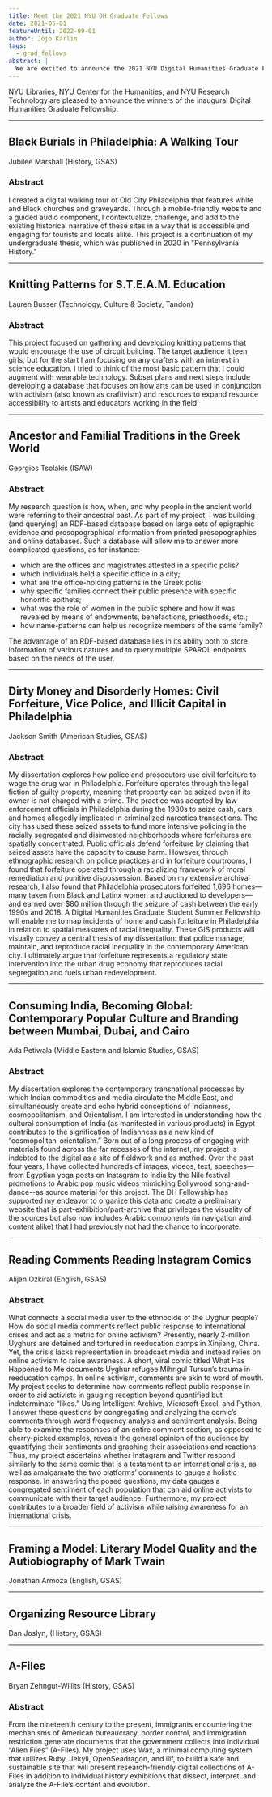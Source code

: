 ```yaml
---
title: Meet the 2021 NYU DH Graduate Fellows
date: 2021-05-01
featureUntil: 2022-09-01
author: Jojo Karlin
tags:
  - grad_fellows
abstract: |
  We are excited to announce the 2021 NYU Digital Humanities Graduate Fellows.
---
```


NYU Libraries, NYU Center for the Humanities, and NYU Research Technology are pleased to announce the winners of the inaugural Digital Humanities Graduate Fellowship.

------

## Black Burials in Philadelphia: A Walking Tour  
Jubilee Marshall (History, GSAS)  
### Abstract
I created a digital walking tour of Old City Philadelphia that features white and Black churches and graveyards. Through a mobile-friendly website and a guided audio component, I contextualize, challenge, and add to the existing historical narrative of these sites in a way that is accessible and engaging for tourists and locals alike. This project is a continuation of my undergraduate thesis, which was published in 2020 in "Pennsylvania History."

------

## Knitting Patterns for S.T.E.A.M. Education  
Lauren Busser (Technology, Culture & Society, Tandon)  
### Abstract
This project focused on gathering and developing knitting patterns that would encourage the use of circuit building. The target audience it teen girls, but for the start I am focusing on any crafters with an interest in science education. I tried to think of the most basic pattern that I could augment with wearable technology. Subset plans and next steps include developing a database that focuses on how arts can be used in conjunction with activism (also known as craftivism) and resources to expand resource accessibility to artists and educators working in the field.

------

## Ancestor and Familial Traditions in the Greek World
Georgios Tsolakis (ISAW)  
### Abstract
My research question is how, when, and why people in the ancient world were referring to their ancestral past. As part of my project, I was building (and querying) an RDF-based database based on large sets of epigraphic evidence and prosopographical information from printed prosopographies and online databases. Such a database will allow me to answer more complicated questions, as for instance:
- which are the offices and magistrates attested in a specific polis?
- which individuals held a specific office in a city;
- what are the office-holding patterns in the Greek polis;
- why specific families connect their public presence with specific honorific epithets;
- what was the role of women in the public sphere and how it was revealed by means of endowments, benefactions, priesthoods, etc.;
- how name-patterns can help us recognize members of the same family?

The advantage of an RDF-based database lies in its ability both to store information of various natures and to query multiple SPARQL endpoints based on the needs of the user.  

------

## Dirty Money and Disorderly Homes: Civil Forfeiture, Vice Police, and Illicit Capital in Philadelphia
Jackson Smith (American Studies, GSAS)  
### Abstract
My dissertation explores how police and prosecutors use civil forfeiture to wage the drug war in Philadelphia. Forfeiture operates through the legal fiction of guilty property, meaning that property can be seized even if its owner is not charged with a crime. The practice was adopted by law enforcement officials in Philadelphia during the 1980s to seize cash, cars, and homes allegedly implicated in criminalized narcotics transactions. The city has used these seized assets to fund more intensive policing in the racially segregated and disinvested neighborhoods where forfeitures are spatially concentrated. Public officials defend forfeiture by claiming that seized assets have the capacity to cause harm. However, through ethnographic research on police practices and in forfeiture courtrooms, I found that forfeiture operated through a racializing framework of moral remediation and punitive dispossession. Based on my extensive archival research, I also found that Philadelphia prosecutors forfeited 1,696 homes—many taken from Black and Latinx women and auctioned to developers—and earned over $80 million through the seizure of cash between the early 1990s and 2018. A Digital Humanities Graduate Student Summer Fellowship will enable me to map incidents of home and cash forfeiture in Philadelphia in relation to spatial measures of racial inequality. These GIS products will visually convey a central thesis of my dissertation: that police manage, maintain, and reproduce racial inequality in the contemporary American city. I ultimately argue that forfeiture represents a regulatory state intervention into the urban drug economy that reproduces racial segregation and fuels urban redevelopment.

------

## Consuming India, Becoming Global: Contemporary Popular Culture and Branding between Mumbai, Dubai, and Cairo  
Ada Petiwala (Middle Eastern and Islamic Studies, GSAS)  
### Abstract
My dissertation explores the contemporary transnational processes by which Indian commodities and media circulate the Middle East, and simultaneously create and echo hybrid conceptions of Indianness, cosmopolitanism, and Orientalism. I am interested in understanding how the cultural consumption of India (as manifested in various products) in Egypt contributes to the signification of Indianness as a new kind of “cosmopolitan-orientalism.” Born out of a long process of engaging with materials found across the far recesses of the internet, my project is indebted to the digital as a site of fieldwork and as method. Over the past four years, I have collected hundreds of images, videos, text, speeches—from Egyptian yoga posts on Instagram to India by the Nile festival promotions to Arabic pop music videos mimicking Bollywood song-and-dance--as source material for this project. The DH Fellowship has supported my endeavor to organize this data and create a preliminary website that is part-exhibition/part-archive that privileges the visuality of the sources but also now includes Arabic components (in navigation and content alike) that I had previously not had the chance to incorporate.

------

## Reading Comments Reading Instagram Comics  
Alijan Ozkiral (English, GSAS)  
### Abstract
What connects a social media user to the ethnocide of the Uyghur people? How do social media comments reflect public response to international crises and act as a metric for online activism? Presently, nearly 2-million Uyghurs are detained and tortured in reeducation camps in Xinjiang, China. Yet, the crisis lacks representation in broadcast media and instead relies on online activism to raise awareness. A short, viral comic titled What Has Happened to Me documents Uyghur refugee Mihrigul Tursun’s trauma in reeducation camps. In online activism, comments are akin to word of mouth. My project seeks to determine how comments reflect public response in order to aid activists in gauging reception beyond quantified but indeterminate “likes.”
Using Intelligent Archive, Microsoft Excel, and Python, I answer these questions by congregating and analyzing the comic’s comments through word frequency analysis and sentiment analysis. Being able to examine the responses of an entire comment section, as opposed to cherry-picked examples, reveals the general opinion of the audience by quantifying their sentiments and graphing their associations and reactions. Thus, my project ascertains whether Instagram and Twitter respond similarly to the same comic that is a testament to an international crisis, as well as amalgamate the two platforms’ comments to gauge a holistic response. In answering the posed questions, my data gauges a congregated sentiment of each population that can aid online activists to communicate with their target audience. Furthermore, my project contributes to a broader field of activism while raising awareness for an international crisis.

------

## Framing a Model: Literary Model Quality and the Autiobiography of Mark Twain  
Jonathan Armoza (English, GSAS)  

------

## Organizing Resource Library
Dan Joslyn, (History, GSAS)  

------

## A-Files
Bryan Zehngut-Willits (History, GSAS)  

### Abstract
From the nineteenth century to the present, immigrants encountering the mechanisms of American bureaucracy, border control, and immigration restriction generate documents that the government collects into individual “Alien Files” (A-Files). My project uses Wax, a minimal computing system that utilizes Ruby, Jekyll, OpenSeadragon, and iiif, to build a safe and sustainable site that will present research-friendly digital collections of A-Files in addition to individual history exhibitions that dissect, interpret, and analyze the A-File’s content and evolution.
